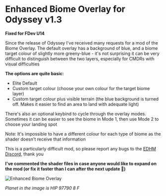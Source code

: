 # Enhanced Biome Overlay for Odyssey v1.3

**Fixed for FDev U14**

Since the release of Odyssey I've received many requests for a mod of the Biome Overlay. The default overlay has a background of blue, and a biome target colour of slightly more greeny-blue - it's not surprising it can be very difficult to distinguish between the two layers, especially for CMDRs with visual difficulties

**The options are quite basic:**
- Elite Default
- Custom target colour (choose your own colour for the target biome layer)
- Custom target colour plus visible terrain (the blue background is turned off. Makes it easier to find an area to land with adequate light)

There's also an optional keybind to cycle through the overlay modes. Sometimes it can be easier to see the biome in Mode 1, then use Mode 2 to choose your landing spot

Note: It's impossible to have a different colour for each type of biome as the shader doesn't receive that information

This is a particularly difficult mod, so please report any bugs to the [EDHM Discord](https://discord.gg/MtBszksjMr), thank you

**I've commented the shader files in case anyone would like to expand on the mod (or fix it faster than I can after the next update 🙂)**

![Enhanced Biome Overlay](https://github.com/psychicEgg/EDHM/blob/main/Odyssey/3rdPartyMods/BiomeOverlay/BiomeOverlay.jpg?raw=true)

*Planet in the image is HIP 97790 8 F*
